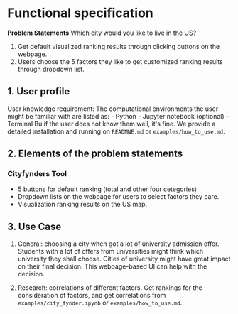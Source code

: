 # Functional specification

**Problem Statements**
Which city would you like to live in the US?
1. Get default visualized ranking results through clicking buttons on the webpage.
2. Users choose the 5 factors they like to get customized ranking results through dropdown list.

## 1. User profile

User knowledge requirement:
    The computational environments the user might be familiar with are listed as:
    - Python
    - Jupyter notebook (optional)
    - Terminal
    Bu if the user does not know them well, it's fine. We provide a detailed installation and running on `READMNE.md` or `examples/how_to_use.md`.

## 2. Elements of the problem statements

### Cityfynders Tool
- 5 buttons for default ranking (total and other four cetegories)
- Dropdown lists on the webpage for users to select factors they care.
- Visualization ranking results on the US map.

## 3. Use Case

1. General: choosing a city when got a lot of university admission offer.
Students with a lot of offers from universities might think which university they shall choose. Cities of university might have great impact on their final decision. This webpage-based UI can help with the decision.

2. Research: correlations of different factors.
Get rankings for the consideration of factors, and get correlations from `examples/city_fynder.ipynb` or `examples/how_to_use.md`.

